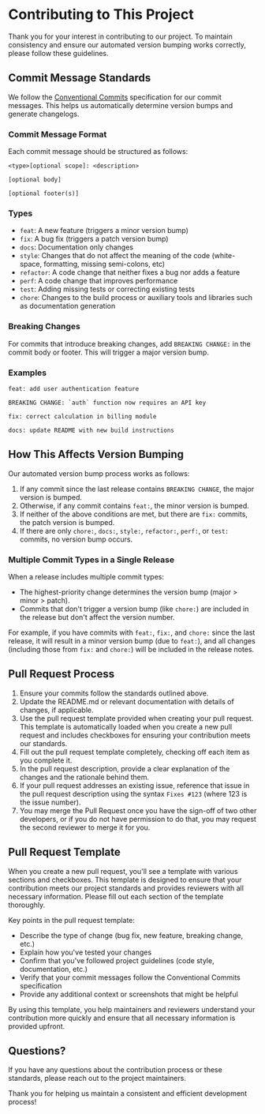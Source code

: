 # Contributing to This Project

Thank you for your interest in contributing to our project. To maintain consistency and ensure our automated version bumping works correctly, please follow these guidelines.

## Commit Message Standards

We follow the [Conventional Commits](https://www.conventionalcommits.org/) specification for our commit messages. This helps us automatically determine version bumps and generate changelogs.

### Commit Message Format

Each commit message should be structured as follows:

```
<type>[optional scope]: <description>

[optional body]

[optional footer(s)]
```

### Types

- `feat`: A new feature (triggers a minor version bump)
- `fix`: A bug fix (triggers a patch version bump)
- `docs`: Documentation only changes
- `style`: Changes that do not affect the meaning of the code (white-space, formatting, missing semi-colons, etc)
- `refactor`: A code change that neither fixes a bug nor adds a feature
- `perf`: A code change that improves performance
- `test`: Adding missing tests or correcting existing tests
- `chore`: Changes to the build process or auxiliary tools and libraries such as documentation generation

### Breaking Changes

For commits that introduce breaking changes, add `BREAKING CHANGE:` in the commit body or footer. This will trigger a major version bump.

### Examples

```
feat: add user authentication feature

BREAKING CHANGE: `auth` function now requires an API key
```

```
fix: correct calculation in billing module
```

```
docs: update README with new build instructions
```

## How This Affects Version Bumping

Our automated version bump process works as follows:

1. If any commit since the last release contains `BREAKING CHANGE`, the major version is bumped.
2. Otherwise, if any commit contains `feat:`, the minor version is bumped.
3. If neither of the above conditions are met, but there are `fix:` commits, the patch version is bumped.
4. If there are only `chore:`, `docs:`, `style:`, `refactor:`, `perf:`, or `test:` commits, no version bump occurs.

### Multiple Commit Types in a Single Release

When a release includes multiple commit types:

- The highest-priority change determines the version bump (major > minor > patch).
- Commits that don't trigger a version bump (like `chore:`) are included in the release but don't affect the version number.

For example, if you have commits with `feat:`, `fix:`, and `chore:` since the last release, it will result in a minor version bump (due to `feat:`), and all changes (including those from `fix:` and `chore:`) will be included in the release notes.

## Pull Request Process

1. Ensure your commits follow the standards outlined above.
2. Update the README.md or relevant documentation with details of changes, if applicable.
3. Use the pull request template provided when creating your pull request. This template is automatically loaded when you create a new pull request and includes checkboxes for ensuring your contribution meets our standards.
4. Fill out the pull request template completely, checking off each item as you complete it.
5. In the pull request description, provide a clear explanation of the changes and the rationale behind them.
6. If your pull request addresses an existing issue, reference that issue in the pull request description using the syntax `Fixes #123` (where 123 is the issue number).
7. You may merge the Pull Request once you have the sign-off of two other developers, or if you do not have permission to do that, you may request the second reviewer to merge it for you.

## Pull Request Template

When you create a new pull request, you'll see a template with various sections and checkboxes. This template is designed to ensure that your contribution meets our project standards and provides reviewers with all necessary information. Please fill out each section of the template thoroughly.

Key points in the pull request template:

- Describe the type of change (bug fix, new feature, breaking change, etc.)
- Explain how you've tested your changes
- Confirm that you've followed project guidelines (code style, documentation, etc.)
- Verify that your commit messages follow the Conventional Commits specification
- Provide any additional context or screenshots that might be helpful

By using this template, you help maintainers and reviewers understand your contribution more quickly and ensure that all necessary information is provided upfront.

## Questions?

If you have any questions about the contribution process or these standards, please reach out to the project maintainers.

Thank you for helping us maintain a consistent and efficient development process!
